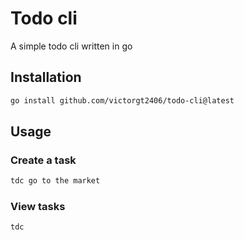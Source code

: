 # Todo cli
A simple todo cli written in go

## Installation

```bash
go install github.com/victorgt2406/todo-cli@latest
```

## Usage

### Create a task
```bash
tdc go to the market
```

### View tasks
```bash
tdc
```
